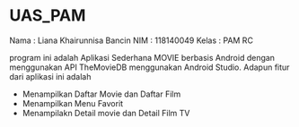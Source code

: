 
# UAS_PAM
Nama    : Liana Khairunnisa Bancin
NIM     : 118140049
Kelas   : PAM RC

program ini adalah Aplikasi Sederhana MOVIE berbasis Android dengan menggunakan API TheMovieDB menggunakan Android Studio. Adapun fitur dari aplikasi ini adalah 
- Menampilkan Daftar Movie dan Daftar Film
- Menampilkan Menu Favorit
- Menampilakn Detail movie dan Detail Film TV

